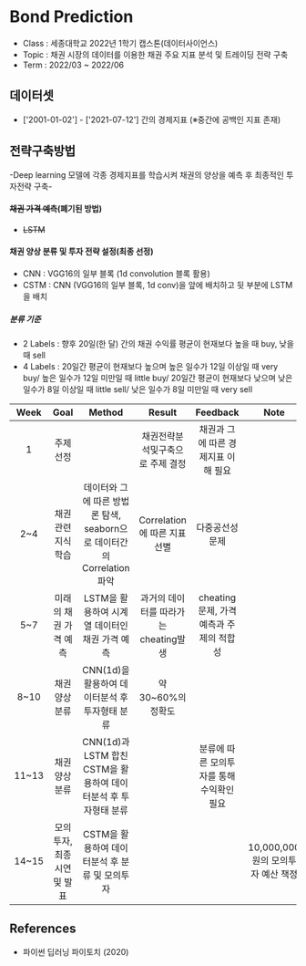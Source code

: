 # Bond Prediction
- Class : 세종대학교 2022년 1학기 캡스톤(데이터사이언스)
- Topic : 채권 시장의 데이터를 이용한 채권 주요 지표 분석 및 트레이딩 전략 구축
- Term : 2022/03 ~ 2022/06


## 데이터셋
- ['2001-01-02'] - ['2021-07-12'] 간의 경제지표 (※중간에 공백인 지표 존재)

## 전략구축방법
-Deep learning 모델에 각종 경제지표를 학습시켜 채권의 양상을 예측 후 최종적인 투자전략 구축-
#### <del>채권 가격 예측</del>(폐기된 방법) 
- <del>LSTM</del>
#### 채권 양상 분류 및 투자 전략 설정(최종 선정)
- CNN : VGG16의 일부 블록 (1d convolution 블록 활용)
- CSTM : CNN (VGG16의 일부 블록, 1d conv)을 앞에 배치하고 뒷 부분에 LSTM을 배치 
##### 분류 기준 
- 2 Labels : 향후 20일(한 달) 간의 채권 수익률 평균이 현재보다 높을 때 buy, 낮을 때 sell
- 4 Labels : 20일간 평균이 현재보다 높으며 높은 일수가 12일 이상일 때 very buy/ 높은 일수가 12일 미만일 때 little buy/ 20일간 평균이 현재보다 낮으며 낮은 일수가 8일 이상일 때 little sell/ 낮은 일수가 8일 미만일 때 very sell

| Week | Goal | Method | Result | Feedback | Note | 
|:---:|:---:|:---:|:---:|:---:|:---:|
| 1 | 주제 선정 |  | 채권전략분석및구축으로 주제 결정 | 채권과 그에 따른 경제지표 이해 필요 | |
| 2~4 | 채권 관련 지식 학습 | 데이터와 그에 따른 방법론 탐색, seaborn으로 데이터간의 Correlation파악 | Correlation에 따른 지표 선별 | 다중공선성 문제 | |
| 5~7 | 미래의 채권 가격 예측 | LSTM을 활용하여 시계열 데이터인 채권 가격 예측 | 과거의 데이터를 따라가는 cheating발생 | cheating문제, 가격 예측과 주제의 적합성 | |
| 8~10 | 채권 양상 분류 | CNN(1d)을 활용하여 데이터분석 후 투자형태 분류 | 약 30~60%의 정확도 |  | |
| 11~13 | 채권 양상 분류 | CNN(1d)과 LSTM 합친 CSTM을 활용하여 데이터분석 후 투자형태 분류 |  | 분류에 따른 모의투자를 통해 수익확인 필요 | |
| 14~15 | 모의투자, 최종시연 및 발표 | CSTM을 활용하여 데이터분석 후 분류 및 모의투자 |  |  | 10,000,000원의 모의투자 예산 책정 |
## References
- 파이썬 딥러닝 파이토치 (2020)

